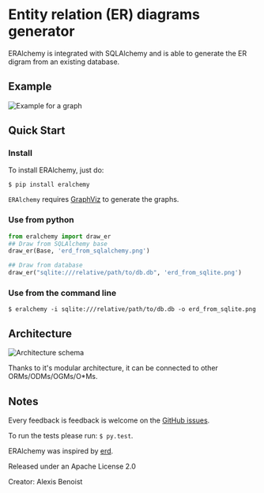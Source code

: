 # Entity relation (ER) diagrams generator

ERAlchemy is integrated with SQLAlchemy and is able to  generate the ER digram from an existing database.

## Example
![Example for a graph](https://raw.githubusercontent.com/Alexis-benoist/eralchemy/master/graph_example.png?raw=true "Example for a graph")

## Quick Start 
### Install
To install ERAlchemy, just do:

    $ pip install eralchemy
    
`ERAlchemy` requires [GraphViz](http://www.graphviz.org/Download.php) to generate the graphs.

### Use from python
```python
from eralchemy import draw_er
## Draw from SQLAlchemy base
draw_er(Base, 'erd_from_sqlalchemy.png')

## Draw from database
draw_er("sqlite:///relative/path/to/db.db", 'erd_from_sqlite.png')
``` 

### Use from the command line

    $ eralchemy -i sqlite:///relative/path/to/db.db -o erd_from_sqlite.png


## Architecture
![Architecture schema](https://raw.githubusercontent.com/Alexis-benoist/eralchemy/master/eralchemy_architecture.png?raw=true "Architecture schema")

Thanks to it's modular architecture, it can be connected to other ORMs/ODMs/OGMs/O*Ms.

## Notes
Every feedback is feedback is welcome on the [GitHub issues](https://github.com/Alexis-benoist/eralchemy/issues).

To run the tests please run: `$ py.test`.

ERAlchemy was inspired by [erd](https://github.com/BurntSushi/erd).

Released under an Apache License 2.0

Creator: Alexis Benoist
